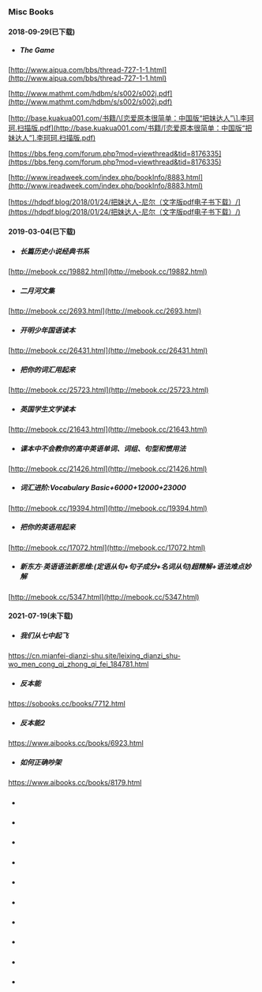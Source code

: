 ### Misc Books

#### 2018-09-29\(已下载\)

* ##### The Game

[http://www.aipua.com/bbs/thread-727-1-1.html](http://www.aipua.com/bbs/thread-727-1-1.html)

[http://www.mathmt.com/hdbm/s/s002/s002j.pdf](http://www.mathmt.com/hdbm/s/s002/s002j.pdf)

[http://base.kuakua001.com/书籍/\[恋爱原本很简单：中国版“把妹达人”\].李珂珂.扫描版.pdf](http://base.kuakua001.com/书籍/[恋爱原本很简单：中国版“把妹达人”].李珂珂.扫描版.pdf)

[https://bbs.feng.com/forum.php?mod=viewthread&tid=8176335](https://bbs.feng.com/forum.php?mod=viewthread&tid=8176335)

[http://www.ireadweek.com/index.php/bookInfo/8883.html](http://www.ireadweek.com/index.php/bookInfo/8883.html)

[https://hdpdf.blog/2018/01/24/把妹达人-尼尔（文字版pdf电子书下载）/](https://hdpdf.blog/2018/01/24/把妹达人-尼尔（文字版pdf电子书下载）/)

#### 2019-03-04\(已下载\)

* ##### 长篇历史小说经典书系

[http://mebook.cc/19882.html](http://mebook.cc/19882.html)

* ##### 二月河文集

[http://mebook.cc/2693.html](http://mebook.cc/2693.html)

* ##### 开明少年国语读本

[http://mebook.cc/26431.html](http://mebook.cc/26431.html)

* ##### 把你的词汇用起来

[http://mebook.cc/25723.html](http://mebook.cc/25723.html)

* ##### 英国学生文学读本

[http://mebook.cc/21643.html](http://mebook.cc/21643.html)

* ##### 课本中不会教你的高中英语单词、词组、句型和惯用法

[http://mebook.cc/21426.html](http://mebook.cc/21426.html)

* ##### 词汇进阶:Vocabulary Basic+6000+12000+23000

[http://mebook.cc/19394.html](http://mebook.cc/19394.html)

* ##### 把你的英语用起来

[http://mebook.cc/17072.html](http://mebook.cc/17072.html)

* ##### 新东方·英语语法新思维:\(定语从句+句子成分+名词从句\)超精解+语法难点妙解

[http://mebook.cc/5347.html](http://mebook.cc/5347.html)

#### 2021-07-19\(未下载\)

* ##### 我们从七中起飞
https://cn.mianfei-dianzi-shu.site/leixing_dianzi_shu-wo_men_cong_qi_zhong_qi_fei_184781.html

* ##### 反本能
https://sobooks.cc/books/7712.html

* ##### 反本能2
https://www.aibooks.cc/books/6923.html

* ##### 如何正确吵架
https://www.aibooks.cc/books/8179.html

* ##### 
* ##### 
* ##### 
* ##### 
* ##### 
* ##### 
* ##### 
* ##### 
* ##### 
* ##### 



